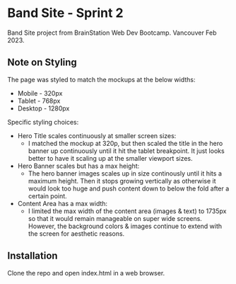 # Band Site - Sprint 2

Band Site project from BrainStation Web Dev Bootcamp.  Vancouver Feb 2023.

## Note on Styling

The page was styled to match the mockups at the below widths: 

* Mobile - 320px
* Tablet - 768px
* Desktop - 1280px

Specific styling choices:
* Hero Title scales continuously at smaller screen sizes: 
    * I matched the mockup at 320p, but then scaled the title in the hero banner up continuously until it hit the tablet breakpoint.  It just looks better to have it scaling up at the smaller viewport sizes.
* Hero Banner scales but has a max height: 
    * The hero banner images scales up in size continously until it hits a maximum height. Then it stops growing vertically as otherwise it would look too huge and push content down to below the fold after a certain point.
* Content Area has a max width:
    * I limited the max width of the content area (images & text) to 1735px so that it would remain manageable on super wide screens. However, the background colors & images continue to extend with the screen for aesthetic reasons.

## Installation

Clone the repo and open index.html in a web browser.